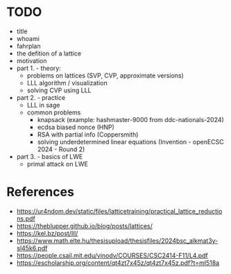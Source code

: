 # TODO
- title
- whoami
- fahrplan
- the defition of a lattice
- motivation
- part 1. - theory:
  - problems on lattices (SVP, CVP, approximate versions)
  - LLL algorithm / visualization
  - solving CVP using LLL
- part 2. - practice
  - LLL in sage
  - common problems
    - knapsack (example: hashmaster-9000 from ddc-nationals-2024)
    - ecdsa biased nonce (HNP)
    - RSA with partial info (Coppersmith)
    - solving underdetermined linear equations (Invention - openECSC 2024 - Round 2)
- part 3. - basics of LWE
  - primal attack on LWE

# References
- https://ur4ndom.dev/static/files/latticetraining/practical_lattice_reductions.pdf
- https://theblupper.github.io/blog/posts/lattices/
- https://kel.bz/post/lll/
- https://www.math.elte.hu/thesisupload/thesisfiles/2024bsc_alkmat3y-sl45k6.pdf
- https://people.csail.mit.edu/vinodv/COURSES/CSC2414-F11/L4.pdf
- https://escholarship.org/content/qt4zt7x45z/qt4zt7x45z.pdf?t=ml518a